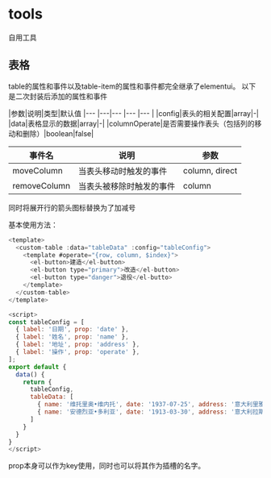# tools
自用工具
## 表格
table的属性和事件以及table-item的属性和事件都完全继承了elementui。
以下是二次封装后添加的属性和事件

|参数|说明|类型|默认值
|--- |---|--- |---  |---  |
|config|表头的相关配置|array|-|
|data|表格显示的数据|array|-|
|columnOperate|是否需要操作表头（包括列的移动和删除）|boolean|false|

|事件名|说明|参数|
|---  |--- |--- |
|moveColumn|当表头移动时触发的事件|column, direct
|removeColumn|当表头被移除时触发的事件|column

同时将展开行的箭头图标替换为了加减号

基本使用方法：
```javascript
<template>
  <custom-table :data="tableData" :config="tableConfig">
    <template #operate="{row, column, $index}">
      <el-button>建造</el-button>
      <el-button type="primary">改造</el-button>
      <el-button type="danger">退役</el-butto>
    </template>
  </custom-table>
</template>

<script>
const tableConfig = [
  { label: '日期', prop: 'date' },
  { label: '姓名', prop: 'name' },
  { label: '地址', prop: 'address' },
  { label: '操作', prop: 'operate' },
];
export default {
  data() {
    return {
      tableConfig,
      tableData: [
        { name: '维托里奥•维内托', date: '1937-07-25', address: '意大利里雅斯特湾C.R.D.A造船厂' },
        { name: '安德烈亚•多利亚', date: '1913-03-30', address: '意大利拉斯佩齐亚船厂'}
      ]
    }
  }
}
</script>
```
prop本身可以作为key使用，同时也可以将其作为插槽的名字。